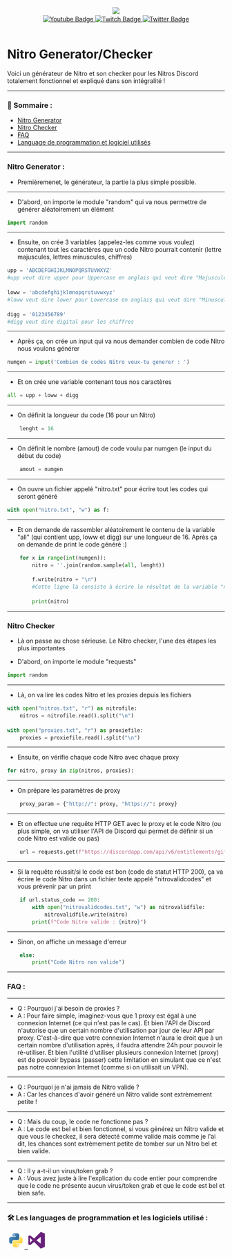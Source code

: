<div id="header" align="center">
  <img src="https://cdn.discordapp.com/attachments/830206926733705227/1057535205772120144/MA_PP_DESSINB_1.png" width="200"/>
</div>

<div id="badges" align="center">
  <a href="https://youtube.com/@lepiredespire">
    <img src="https://img.shields.io/badge/YouTube-red?style=for-the-badge&logo=youtube&logoColor=white" alt="Youtube Badge"/>
  </a>
  <a href="https://twitch.tv/lepirelefaux">
    <img src="https://img.shields.io/badge/Twitch-purple?logo=twitch&logoColor=white&style=for-the-badge" alt="Twitch Badge"/>
  </a>
  <a href="https://twitter.com/@lepirelefaux">
    <img src="https://img.shields.io/badge/Twitter-blue?style=for-the-badge&logo=twitter&logoColor=white" alt="Twitter Badge"/>
  </a>
</div>
<img src="https://komarev.com/ghpvc/?username=lepiredespire&style=flat-square&color=blue" alt="" align="center"/>



# Nitro Generator/Checker
Voici un générateur de Nitro et son checker pour les Nitros Discord totalement fonctionnel et expliqué dans son intégralité !

---

### :book: Sommaire :

- <a href="https://github.com/LePireDesPire/nitro-generator-checker#nitro-generator-">Nitro Generator</a>
- <a href="https://github.com/LePireDesPire/nitro-generator-checker#nitro-checker">Nitro Checker</a>
- <a href="https://github.com/LePireDesPire/nitro-generator-checker/#FAQ-">FAQ</a>
- <a href="https://github.com/LePireDesPire/nitro-generator-checker#hammer_and_wrench-les-languages-de-programmation-et-les-logiciels-utilis%C3%A9-">Language de programmation et logiciel utilisés</a>

---

### Nitro Generator :

- Premièremenet, le générateur, la partie la plus simple possible.
 
---
- D'abord, on importe le module "random" qui va nous permettre de générer aléatoirement un élément
```py
import random
```
---
- Ensuite, on crée 3 variables (appelez-les comme vous voulez) contenant tout les caractères que un code Nitro pourrait contenir (lettre majuscules, lettres minuscules, chiffres)
```py
upp = 'ABCDEFGHIJKLMNOPQRSTUVWXYZ'
#upp veut dire upper pour Uppercase en anglais qui veut dire "Majuscule"

loww = 'abcdefghijklmnopqrstuvwxyz'
#loww veut dire lower pour Lowercase en anglais qui veut dire "Minuscule"

digg = '0123456789'
#digg veut dire digital pour les chiffres
```
---
- Après ça, on crée un input qui va nous demander combien de code Nitro nous voulons générer
```py
numgen = input('Combien de codes Nitro veux-tu generer : ')
```
---
- Et on crée une variable contenant tous nos caractères
```py
all = upp + loww + digg
```
---
- On définit la longueur du code (16 pour un Nitro)
```py
    lenght = 16
```
---
- On définit le nombre (amout) de code voulu par numgen (le input du début du code)
```py
    amout = numgen
```
---
- On ouvre un fichier appelé "nitro.txt" pour écrire tout les codes qui seront généré
```py
with open("nitro.txt", "w") as f:
```
---
- Et on demande de rassembler aléatoirement le contenu de la variable "all" (qui contient upp, loww et digg) sur une longueur de 16. Après ça on demande de print le code généré :)
```py
    for x in range(int(numgen)):
        nitro = ''.join(random.sample(all, lenght))
        
        f.write(nitro + "\n")
        #Cette ligne là consiste à écrire le résultat de la variable "nitro" dans le fichier "nitro.txt" qu'on a ouvert juste avant
        
        print(nitro)
```

---

### Nitro Checker

- Là on passe au chose sérieuse. Le Nitro checker, l'une des étapes les plus importantes

- D'abord, on importe le module "requests"
```py
import random
```
---
- Là, on va lire les codes Nitro et les proxies depuis les fichiers
```py
with open("nitros.txt", "r") as nitrofile:
    nitros = nitrofile.read().split("\n")

with open("proxies.txt", "r") as proxiefile:
    proxies = proxiefile.read().split("\n")
```
---
- Ensuite, on vérifie chaque code Nitro avec chaque proxy
```py
for nitro, proxy in zip(nitros, proxies):
```
---
- On prépare les paramètres de proxy
```py
    proxy_param = {"http://": proxy, "https://": proxy}
```
---
- Et on effectue une requête HTTP GET avec le proxy et le code Nitro (ou plus simple, on va utiliser l'API de Discord qui permet de définir si un code Nitro est valide ou pas)
```py
    url = requests.get(f"https://discordapp.com/api/v6/entitlements/gift-codes/{nitro}", proxies=proxy_param, timeout=5)
```
---
- Si la requête réussit/si le code est bon (code de statut HTTP 200), ça va écrire le code Nitro dans un fichier texte appelé "nitrovalidcodes" et vous prévenir par un print
```py
    if url.status_code == 200:
        with open("nitrovalidcodes.txt", "w") as nitrovalidfile:
            nitrovalidfile.write(nitro)
        print(f"Code Nitro valide : {nitro}")
```
---
- Sinon, on affiche un message d'erreur
```py
    else:
        print("Code Nitro non valide")
```

---

### FAQ :

---
- Q : Pourquoi j'ai besoin de proxies ?
- A : Pour faire simple, imaginez-vous que 1 proxy est égal à une connexion Internet (ce qui n'est pas le cas). Et bien l'API de Discord n'autorise que un certain nombre d'utilisation par jour de leur API par proxy. C'est-à-dire que votre connexion Internet n'aura le droit que à un certain nombre d'utilisation après, il faudra attendre 24h pour pouvoir le ré-utiliser. Et bien l'utilité d'utiliser plusieurs connexion Internet (proxy) est de pouvoir bypass (passer) cette limitation en simulant que ce n'est pas notre connexion Internet (comme si on utilisait un VPN).
---
- Q : Pourquoi je n'ai jamais de Nitro valide ?
- A : Car les chances d'avoir généré un Nitro valide sont extrèmement petite !
---
- Q : Mais du coup, le code ne fonctionne pas ?
- A : Le code est bel et bien fonctionnel, si vous générez un Nitro valide et que vous le checkez, il sera détecté comme valide mais comme je l'ai dit, les chances sont extrèmement petite de tomber sur un Nitro bel et bien valide.
---
- Q : Il y a-t-il un virus/token grab ?
- A : Vous avez juste à lire l'explication du code entier pour comprendre que le code ne présente aucun virus/token grab et que le code est bel et bien safe.

---

### :hammer_and_wrench: Les languages de programmation et les logiciels utilisé :
<div>
  <a href="https://www.python.org/">
  <img src="https://raw.githubusercontent.com/devicons/devicon/1119b9f84c0290e0f0b38982099a2bd027a48bf1/icons/python/python-original.svg" title="Python" **alt="Python" width="40" height="40"/>&nbsp;
  </a>
  <a href="https://code.visualstudio.com/Download">
  <img src="https://raw.githubusercontent.com/devicons/devicon/1119b9f84c0290e0f0b38982099a2bd027a48bf1/icons/visualstudio/visualstudio-plain.svg" title="Visual Studio" **alt="Visual Studio" width="40" height="40"/>
  </a>
</div>
